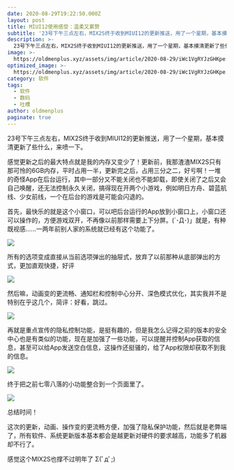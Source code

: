 ```yaml
---
date: 2020-08-29T19:22:50.000Z
layout: post
title: MIUI12使用感受：温柔又累赘
subtitle: '23号下午三点左右，MIX2S终于收到MIUI12的更新推送，用了一个星期，基本摸清更新了些什么，来喷一下'
description: >-
  23号下午三点左右，MIX2S终于收到MIUI12的更新推送，用了一个星期，基本摸清更新了些什么，来喷一下
image: >-
  https://oldmenplus.xyz/assets/img/article/2020-08-29/iWc1VgRYJzGHKpe.jpg
optimized_image: >-
  https://oldmenplus.xyz/assets/img/article/2020-08-29/iWc1VgRYJzGHKpe.jpg
category: 软件
tags:
  - 软件
  - 数码
  - 吐槽
author: oldmenplus
paginate: true
---
```


23号下午三点左右，MIX2S终于收到MIUI12的更新推送，用了一个星期，基本摸清更新了些什么，来喷一下。

感觉更新之后的最大特点就是我的内存又变少了！更新前，我那渣渣MIX2S只有那可怜的6GB内存，平时占用一半，更新完之后，占用三分之二，好亏啊！一堆的奇怪App在后台运行，其中一部分又不能关闭也不能卸载，即使关闭了之后又会自己唤醒，还无法控制永久关闭，搞得现在开两个小游戏，例如明日方舟、碧蓝航线、少女前线，一个在后台的游戏是可能会闪退的。

首先，最快乐的就是这个小窗口，可以吧后台运行的App放到小窗口上，小窗口还可以操作的，方便游戏双开，不再像以前那样需要上下分屏。(´･Д･)」就是，有种既视感......一两年前别人家的系统就已经有这个功能了。

![](https://oldmenplus.xyz/assets/img/article/2020-08-29/fcC3sNJ4QBrThLU.jpg)

所有的选项变成直接从当前选项弹出的抽屉式，放弃了以前那种从底部弹出的方式，更加直观快捷，好评

![](https://oldmenplus.xyz/assets/img/article/2020-08-29/Flz8BkpGrXxwhCY.jpg)

然后嘛，动画变的更流畅、通知栏和控制中心分开、深色模式优化，其实我并不是特别在乎这几个，简评：好看，跳过。

![](https://oldmenplus.xyz/assets/img/article/2020-08-29/CWBoMlc6Gk59Zge.jpg)

再就是重点宣传的隐私控制功能，是挺有趣的，但是我怎么记得之前的版本的安全中心也是有类似的功能，现在是加强了一些功能，可以提醒并控制App获取的信息，甚至可以给App发送空白信息，这操作还挺骚的，给了App权限却获取不到我的信息。

![](https://oldmenplus.xyz/assets/img/article/2020-08-29/3RPVON4XQjEM9Hy.jpg)

终于把之前七零八落的小功能整合到一个页面里了。

![](https://oldmenplus.xyz/assets/img/article/2020-08-29/WliVmNdqRIC5MrL.jpg)

总结时间！

这次的更新，动画、操作变的更流畅方便，加强了隐私保护功能，然后就是老弊端了，所有软件、系统更新版本基本都会是越更新对硬件的要求越高，功能多了机器却不行了。

感觉这个MIX2S也撑不过明年了 Σ(ﾟдﾟ;) 